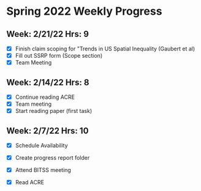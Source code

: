 # Spring 2022 Weekly Progress
## Week: 2/21/22 Hrs: 9
- [x] Finish claim scoping for "Trends in US Spatial Inequality (Gaubert et al)
- [x] Fill out SSRP form (Scope section)
- [x] Team Meeting

## Week: 2/14/22 Hrs: 8
- [x] Continue reading ACRE
- [x] Team meeting
- [x] Start reading paper (first task)

## Week: 2/7/22 Hrs: 10
- [x] Schedule Availability
- [x] Create progress report folder
- [x] Attend BITSS meeting
- [x] Read ACRE

